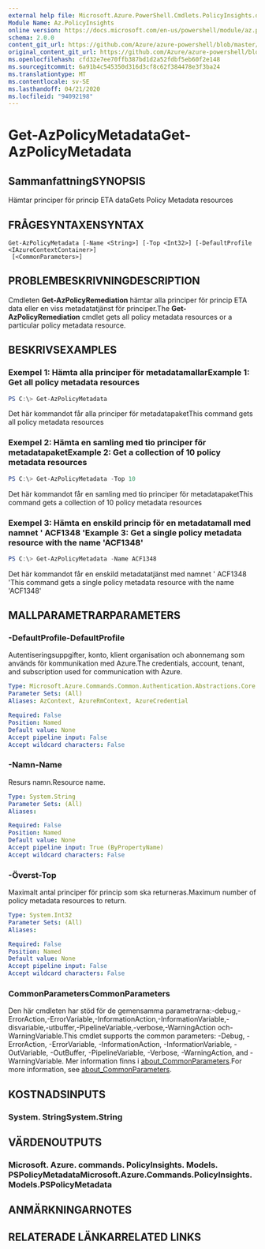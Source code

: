 ```yaml
---
external help file: Microsoft.Azure.PowerShell.Cmdlets.PolicyInsights.dll-Help.xml
Module Name: Az.PolicyInsights
online version: https://docs.microsoft.com/en-us/powershell/module/az.policyinsights/get-azpolicymetadata
schema: 2.0.0
content_git_url: https://github.com/Azure/azure-powershell/blob/master/src/PolicyInsights/PolicyInsights/help/Get-AzPolicyMetadata.md
original_content_git_url: https://github.com/Azure/azure-powershell/blob/master/src/PolicyInsights/PolicyInsights/help/Get-AzPolicyMetadata.md
ms.openlocfilehash: cfd32e7ee70ffb387bd1d2a52fdbf5eb60f2e148
ms.sourcegitcommit: 6a91b4c545350d316d3cf8c62f384478e3f3ba24
ms.translationtype: MT
ms.contentlocale: sv-SE
ms.lasthandoff: 04/21/2020
ms.locfileid: "94092198"
---
```

# <span data-ttu-id="e58b4-101">Get-AzPolicyMetadata</span><span class="sxs-lookup"><span data-stu-id="e58b4-101">Get-AzPolicyMetadata</span></span>

## <span data-ttu-id="e58b4-102">Sammanfattning</span><span class="sxs-lookup"><span data-stu-id="e58b4-102">SYNOPSIS</span></span>
<span data-ttu-id="e58b4-103">Hämtar principer för princip ETA data</span><span class="sxs-lookup"><span data-stu-id="e58b4-103">Gets Policy Metadata resources</span></span>

## <span data-ttu-id="e58b4-104">FRÅGESYNTAXEN</span><span class="sxs-lookup"><span data-stu-id="e58b4-104">SYNTAX</span></span>

```
Get-AzPolicyMetadata [-Name <String>] [-Top <Int32>] [-DefaultProfile <IAzureContextContainer>]
 [<CommonParameters>]
```

## <span data-ttu-id="e58b4-105">PROBLEMBESKRIVNING</span><span class="sxs-lookup"><span data-stu-id="e58b4-105">DESCRIPTION</span></span>
<span data-ttu-id="e58b4-106">Cmdleten **Get-AzPolicyRemediation** hämtar alla principer för princip ETA data eller en viss metadatatjänst för principer.</span><span class="sxs-lookup"><span data-stu-id="e58b4-106">The **Get-AzPolicyRemediation** cmdlet gets all policy metadata resources or a particular policy metadata resource.</span></span>

## <span data-ttu-id="e58b4-107">BESKRIVS</span><span class="sxs-lookup"><span data-stu-id="e58b4-107">EXAMPLES</span></span>

### <span data-ttu-id="e58b4-108">Exempel 1: Hämta alla principer för metadatamallar</span><span class="sxs-lookup"><span data-stu-id="e58b4-108">Example 1: Get all policy metadata resources</span></span>
```powershell
PS C:\> Get-AzPolicyMetadata
```

<span data-ttu-id="e58b4-109">Det här kommandot får alla principer för metadatapaket</span><span class="sxs-lookup"><span data-stu-id="e58b4-109">This command gets all policy metadata resources</span></span>

### <span data-ttu-id="e58b4-110">Exempel 2: Hämta en samling med tio principer för metadatapaket</span><span class="sxs-lookup"><span data-stu-id="e58b4-110">Example 2: Get a collection of 10 policy metadata resources</span></span>
```powershell
PS C:\> Get-AzPolicyMetadata -Top 10
```

<span data-ttu-id="e58b4-111">Det här kommandot får en samling med tio principer för metadatapaket</span><span class="sxs-lookup"><span data-stu-id="e58b4-111">This command gets a collection of 10 policy metadata resources</span></span>

### <span data-ttu-id="e58b4-112">Exempel 3: Hämta en enskild princip för en metadatamall med namnet ' ACF1348 '</span><span class="sxs-lookup"><span data-stu-id="e58b4-112">Example 3: Get a single policy metadata resource with the name 'ACF1348'</span></span>
```powershell
PS C:\> Get-AzPolicyMetadata -Name ACF1348
```

<span data-ttu-id="e58b4-113">Det här kommandot får en enskild metadatatjänst med namnet ' ACF1348 '</span><span class="sxs-lookup"><span data-stu-id="e58b4-113">This command gets a single policy metadata resource with the name 'ACF1348'</span></span>

## <span data-ttu-id="e58b4-114">MALLPARAMETRAR</span><span class="sxs-lookup"><span data-stu-id="e58b4-114">PARAMETERS</span></span>

### <span data-ttu-id="e58b4-115">-DefaultProfile</span><span class="sxs-lookup"><span data-stu-id="e58b4-115">-DefaultProfile</span></span>
<span data-ttu-id="e58b4-116">Autentiseringsuppgifter, konto, klient organisation och abonnemang som används för kommunikation med Azure.</span><span class="sxs-lookup"><span data-stu-id="e58b4-116">The credentials, account, tenant, and subscription used for communication with Azure.</span></span>

```yaml
Type: Microsoft.Azure.Commands.Common.Authentication.Abstractions.Core.IAzureContextContainer
Parameter Sets: (All)
Aliases: AzContext, AzureRmContext, AzureCredential

Required: False
Position: Named
Default value: None
Accept pipeline input: False
Accept wildcard characters: False
```

### <span data-ttu-id="e58b4-117">-Namn</span><span class="sxs-lookup"><span data-stu-id="e58b4-117">-Name</span></span>
<span data-ttu-id="e58b4-118">Resurs namn.</span><span class="sxs-lookup"><span data-stu-id="e58b4-118">Resource name.</span></span>

```yaml
Type: System.String
Parameter Sets: (All)
Aliases:

Required: False
Position: Named
Default value: None
Accept pipeline input: True (ByPropertyName)
Accept wildcard characters: False
```

### <span data-ttu-id="e58b4-119">-Överst</span><span class="sxs-lookup"><span data-stu-id="e58b4-119">-Top</span></span>
<span data-ttu-id="e58b4-120">Maximalt antal principer för princip som ska returneras.</span><span class="sxs-lookup"><span data-stu-id="e58b4-120">Maximum number of policy metadata resources to return.</span></span>

```yaml
Type: System.Int32
Parameter Sets: (All)
Aliases:

Required: False
Position: Named
Default value: None
Accept pipeline input: False
Accept wildcard characters: False
```

### <span data-ttu-id="e58b4-121">CommonParameters</span><span class="sxs-lookup"><span data-stu-id="e58b4-121">CommonParameters</span></span>
<span data-ttu-id="e58b4-122">Den här cmdleten har stöd för de gemensamma parametrarna:-debug,-ErrorAction,-ErrorVariable,-InformationAction,-InformationVariable,-disvariable,-utbuffer,-PipelineVariable,-verbose,-WarningAction och-WarningVariable.</span><span class="sxs-lookup"><span data-stu-id="e58b4-122">This cmdlet supports the common parameters: -Debug, -ErrorAction, -ErrorVariable, -InformationAction, -InformationVariable, -OutVariable, -OutBuffer, -PipelineVariable, -Verbose, -WarningAction, and -WarningVariable.</span></span> <span data-ttu-id="e58b4-123">Mer information finns i [about_CommonParameters](http://go.microsoft.com/fwlink/?LinkID=113216).</span><span class="sxs-lookup"><span data-stu-id="e58b4-123">For more information, see [about_CommonParameters](http://go.microsoft.com/fwlink/?LinkID=113216).</span></span>

## <span data-ttu-id="e58b4-124">KOSTNADS</span><span class="sxs-lookup"><span data-stu-id="e58b4-124">INPUTS</span></span>

### <span data-ttu-id="e58b4-125">System. String</span><span class="sxs-lookup"><span data-stu-id="e58b4-125">System.String</span></span>

## <span data-ttu-id="e58b4-126">VÄRDEN</span><span class="sxs-lookup"><span data-stu-id="e58b4-126">OUTPUTS</span></span>

### <span data-ttu-id="e58b4-127">Microsoft. Azure. commands. PolicyInsights. Models. PSPolicyMetadata</span><span class="sxs-lookup"><span data-stu-id="e58b4-127">Microsoft.Azure.Commands.PolicyInsights.Models.PSPolicyMetadata</span></span>

## <span data-ttu-id="e58b4-128">ANMÄRKNINGAR</span><span class="sxs-lookup"><span data-stu-id="e58b4-128">NOTES</span></span>

## <span data-ttu-id="e58b4-129">RELATERADE LÄNKAR</span><span class="sxs-lookup"><span data-stu-id="e58b4-129">RELATED LINKS</span></span>
